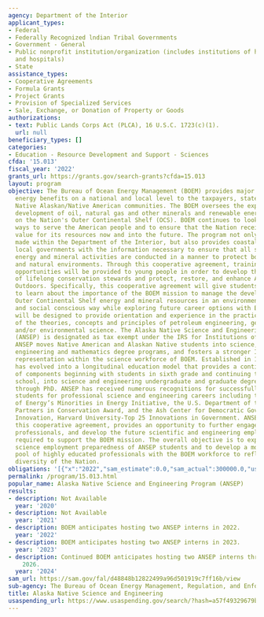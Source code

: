 ```yaml
---
agency: Department of the Interior
applicant_types:
- Federal
- Federally Recognized lndian Tribal Governments
- Government - General
- Public nonprofit institution/organization (includes institutions of higher education
  and hospitals)
- State
assistance_types:
- Cooperative Agreements
- Formula Grants
- Project Grants
- Provision of Specialized Services
- Sale, Exchange, or Donation of Property or Goods
authorizations:
- text: Public Lands Corps Act (PLCA), 16 U.S.C. 1723(c)(1).
  url: null
beneficiary_types: []
categories:
- Education - Resource Development and Support - Sciences
cfda: '15.013'
fiscal_year: '2022'
grants_url: https://grants.gov/search-grants?cfda=15.013
layout: program
objective: The Bureau of Ocean Energy Management (BOEM) provides major economic and
  energy benefits on a national and local level to the taxpayers, states, and the
  Native Alaskan/Native American communities. The BOEM oversees the exploration and
  development of oil, natural gas and other minerals and renewable energy alternatives
  on the Nation's Outer Continental Shelf (OCS). BOEM continues to look for better
  ways to serve the American people and to ensure that the Nation receives the best
  value for its resources now and into the future. The program not only supports decisions
  made within the Department of the Interior, but also provides coastal states and
  local governments with the information necessary to ensure that all stages of offshore
  energy and mineral activities are conducted in a manner to protect both the human
  and natural environments. Through this cooperative agreement, training and learning
  opportunities will be provided to young people in order to develop the next generation
  of lifelong conservation stewards and protect, restore, and enhance America’s Great
  Outdoors. Specifically, this cooperative agreement will give students the opportunity
  to learn about the importance of the BOEM mission to manage the development of US
  Outer Continental Shelf energy and mineral resources in an environmentally, economically,
  and social conscious way while exploring future career options with BOEM. Assignments
  will be designed to provide orientation and experience in the practical application
  of the theories, concepts and principles of petroleum engineering, geology, geophysics,
  and/or environmental science. The Alaska Native Science and Engineering Program
  (ANSEP) is designated as tax exempt under the IRS for Institutions of Higher Education.
  ANSEP moves Native American and Alaskan Native students into science, technology,
  engineering and mathematics degree programs, and fosters a stronger Indigenous American
  representation within the science workforce of BOEM. Established in 1995, ANSEP
  has evolved into a longitudinal education model that provides a continuous string
  of components beginning with students in sixth grade and continuing through high
  school, into science and engineering undergraduate and graduate degree programs
  through PhD. ANSEP has received numerous recognitions for successfully preparing
  students for professional science and engineering careers including the U.S. Department
  of Energy’s Minorities in Energy Initiative, the U.S. Department of the Interior
  Partners in Conservation Award, and the Ash Center for Democratic Governance and
  Innovation, Harvard University-Top 25 Innovations in Government. ANSEP, through
  this cooperative agreement, provides an opportunity to further engage Alaska’s Native
  professionals, and develop the future scientific and engineering employment pool
  required to support the BOEM mission. The overall objective is to expand the professional
  science employment preparedness of ANSEP students and to develop a more diversified
  pool of highly educated professionals with the BOEM workforce to reflect the rich
  diversity of the Nation.
obligations: '[{"x":"2022","sam_estimate":0.0,"sam_actual":300000.0,"usa_spending_actual":100000.0},{"x":"2023","sam_estimate":0.0,"sam_actual":50000.0,"usa_spending_actual":50000.0},{"x":"2024","sam_estimate":50000.0,"sam_actual":0.0,"usa_spending_actual":50000.0}]'
permalink: /program/15.013.html
popular_name: Alaska Native Science and Engineering Program (ANSEP)
results:
- description: Not Available
  year: '2020'
- description: Not Available
  year: '2021'
- description: BOEM anticipates hosting two ANSEP interns in 2022.
  year: '2022'
- description: BOEM anticipates hosting two ANSEP interns in 2023.
  year: '2023'
- description: Continued BOEM anticipates hosting two ANSEP interns through 2022 -
    2026.
  year: '2024'
sam_url: https://sam.gov/fal/d48848b12822499a96d501919c7ff16b/view
sub-agency: The Bureau of Ocean Energy Management, Regulation, and Enforcement
title: Alaska Native Science and Engineering
usaspending_url: https://www.usaspending.gov/search/?hash=a57f49329679b414e4cd903ad320b96d
---
```

